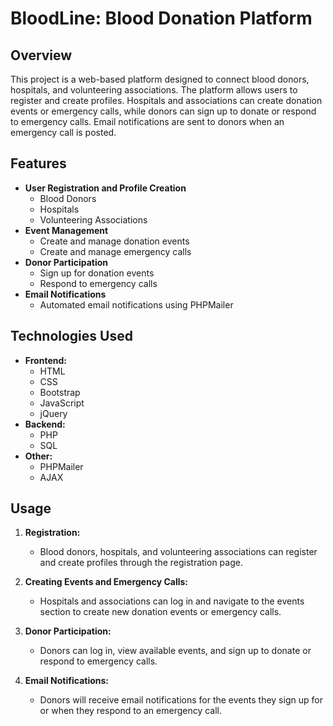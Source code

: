 # BloodLine: Blood Donation Platform

## Overview

This project is a web-based platform designed to connect blood donors, hospitals, and volunteering associations. The platform allows users to register and create profiles. Hospitals and associations can create donation events or emergency calls, while donors can sign up to donate or respond to emergency calls. Email notifications are sent to donors when an emergency call is posted.

## Features

- **User Registration and Profile Creation**
  - Blood Donors
  - Hospitals
  - Volunteering Associations
- **Event Management**
  - Create and manage donation events
  - Create and manage emergency calls
- **Donor Participation**
  - Sign up for donation events
  - Respond to emergency calls
- **Email Notifications**
  - Automated email notifications using PHPMailer

## Technologies Used

- **Frontend:**
  - HTML
  - CSS
  - Bootstrap
  - JavaScript
  - jQuery
- **Backend:**
  - PHP
  - SQL
- **Other:**
  - PHPMailer
  - AJAX

## Usage

1. **Registration:**
   - Blood donors, hospitals, and volunteering associations can register and create profiles through the registration page.

2. **Creating Events and Emergency Calls:**
   - Hospitals and associations can log in and navigate to the events section to create new donation events or emergency calls.

3. **Donor Participation:**
   - Donors can log in, view available events, and sign up to donate or respond to emergency calls.

4. **Email Notifications:**
   - Donors will receive email notifications for the events they sign up for or when they respond to an emergency call.
